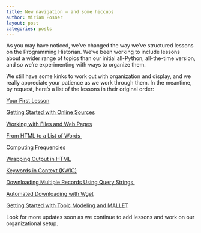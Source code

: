 ```yaml
---
title: New navigation — and some hiccups
author: Miriam Posner
layout: post
categories: posts
---
```


As you may have noticed, we’ve changed the way we’ve structured lessons
on the Programming Historian. We’ve been working to include lessons
about a wider range of topics than our initial all-Python, all-the-time
version, and so we’re experimenting with ways to organize them.

We still have some kinks to work out with organization and display, and
we really appreciate your patience as we work through them. In the
meantime, by request, here’s a list of the lessons in their original
order:

[Your First Lesson][]

[Getting Started with Online Sources][]

[Working with Files and Web Pages][]

[From HTML to a List of Words ][]

[Computing Frequencies][]

[Wrapping Output in HTML][]

[Keywords in Context (KWIC)][]

[Downloading Multiple Records Using Query Strings ][]

[Automated Downloading with Wget][]

[Getting Started with Topic Modeling and MALLET][]

Look for more updates soon as we continue to add lessons and work on our
organizational setup.

  [Your First Lesson]: ../lessons/your-first-lesson-2
  [Getting Started with Online Sources]: ../lessons/viewing-html-files
  [Working with Files and Web Pages]: ../lessons/working-with-files-and-webpages
  [From HTML to a List of Words ]: ../lessons/from-html-to-list-of-words
  [Computing Frequencies]: ../lessons/computing-frequencies-2
  [Wrapping Output in HTML]: ../lessons/output-data-as-html-file
  [Keywords in Context (KWIC)]: ../lessons/keywords-in-context-using-n-grams
  [Downloading Multiple Records Using Query Strings ]: ../lessons/downloading-multiple-records-using-query-strings
  [Automated Downloading with Wget]: ../lessons/automated-downloading-with-wget
  [Getting Started with Topic Modeling and MALLET]: ../lessons/topic-modeling-and-mallet
